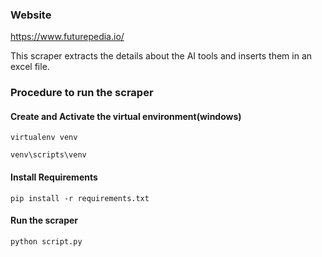 ### Website 
https://www.futurepedia.io/

This scraper extracts the details about the AI tools and inserts them in an excel file. 

### Procedure to run the scraper
#### Create and Activate the virtual environment(windows)
``virtualenv venv``

``venv\scripts\venv``

#### Install Requirements
``pip install -r requirements.txt``

#### Run the scraper
``python script.py``
